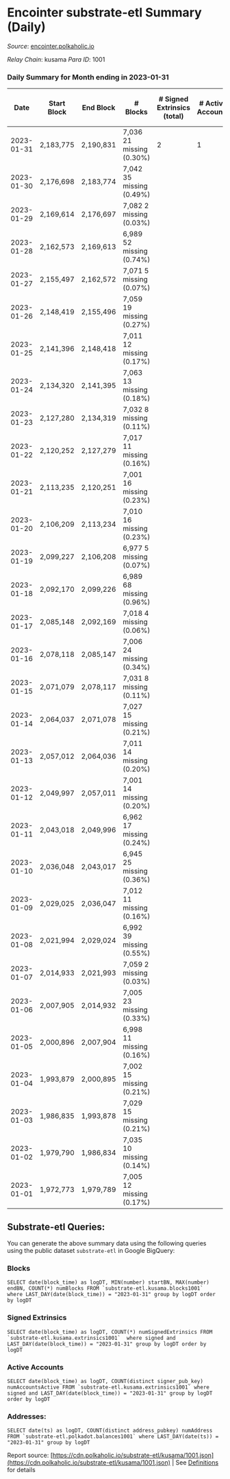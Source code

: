 # Encointer substrate-etl Summary (Daily)

_Source_: [encointer.polkaholic.io](https://encointer.polkaholic.io)

*Relay Chain*: kusama
*Para ID*: 1001



### Daily Summary for Month ending in 2023-01-31


| Date | Start Block | End Block | # Blocks | # Signed Extrinsics (total) | # Active Accounts | # Passive | # New | # Addresses with Balances | # Events | # Transfers | # XCM Transfers In | # XCM Transfers Out |
| ---- | ----------- | --------- | -------- | --------------------------- | ----------------- | --------- | ----- | ------------------------- | -------- | ----------- | ------------------ | ------------------- |
| 2023-01-31 | 2,183,775 | 2,190,831 | 7,036 21 missing (0.30%) | 2 | 1 |  | 5 | 900 | 14,082 |   |   |   |
| 2023-01-30 | 2,176,698 | 2,183,774 | 7,042 35 missing (0.49%) |  |  |  | 6 | 895 | 14,087 |   |   |   |
| 2023-01-29 | 2,169,614 | 2,176,697 | 7,082 2 missing (0.03%) |  |  |  |  | 889 | 14,164 |   |   |   |
| 2023-01-28 | 2,162,573 | 2,169,613 | 6,989 52 missing (0.74%) |  |  |  | 3 | 889 | 13,979 |   |   |   |
| 2023-01-27 | 2,155,497 | 2,162,572 | 7,071 5 missing (0.07%) |  |  |  |  | 886 | 14,148 |   |   |   |
| 2023-01-26 | 2,148,419 | 2,155,496 | 7,059 19 missing (0.27%) |  |  |  |  | 886 | 14,118 |   |   |   |
| 2023-01-25 | 2,141,396 | 2,148,418 | 7,011 12 missing (0.17%) |  |  |  |  | 886 | 14,022 |   |   |   |
| 2023-01-24 | 2,134,320 | 2,141,395 | 7,063 13 missing (0.18%) |  |  |  | 1 | 886 | 14,126 |   |   |   |
| 2023-01-23 | 2,127,280 | 2,134,319 | 7,032 8 missing (0.11%) |  |  |  |  | 885 | 14,064 |   |   |   |
| 2023-01-22 | 2,120,252 | 2,127,279 | 7,017 11 missing (0.16%) |  |  |  |  | 885 | 14,034 |   |   |   |
| 2023-01-21 | 2,113,235 | 2,120,251 | 7,001 16 missing (0.23%) |  |  |  |  | 885 | 14,005 |   |   |   |
| 2023-01-20 | 2,106,209 | 2,113,234 | 7,010 16 missing (0.23%) |  |  |  |  | 885 | 14,023 |   |   |   |
| 2023-01-19 | 2,099,227 | 2,106,208 | 6,977 5 missing (0.07%) |  |  |  |  | 885 | 13,954 |   |   |   |
| 2023-01-18 | 2,092,170 | 2,099,226 | 6,989 68 missing (0.96%) |  |  |  | 4 | 885 | 13,979 |   |   |   |
| 2023-01-17 | 2,085,148 | 2,092,169 | 7,018 4 missing (0.06%) |  |  |  |  | 881 | 14,039 |   |   |   |
| 2023-01-16 | 2,078,118 | 2,085,147 | 7,006 24 missing (0.34%) |  |  |  | 2 | 881 | 14,012 |   |   |   |
| 2023-01-15 | 2,071,079 | 2,078,117 | 7,031 8 missing (0.11%) |  |  |  | 3 | 879 | 14,065 |   |   |   |
| 2023-01-14 | 2,064,037 | 2,071,078 | 7,027 15 missing (0.21%) |  |  |  | 3 | 876 | 14,054 |   |   |   |
| 2023-01-13 | 2,057,012 | 2,064,036 | 7,011 14 missing (0.20%) |  |  |  | 1 | 873 | 14,022 |   |   |   |
| 2023-01-12 | 2,049,997 | 2,057,011 | 7,001 14 missing (0.20%) |  |  |  | 1 | 872 | 14,002 |   |   |   |
| 2023-01-11 | 2,043,018 | 2,049,996 | 6,962 17 missing (0.24%) |  |  |  | 2 | 871 | 13,924 |   |   |   |
| 2023-01-10 | 2,036,048 | 2,043,017 | 6,945 25 missing (0.36%) |  |  |  |  | 869 | 13,893 |   |   |   |
| 2023-01-09 | 2,029,025 | 2,036,047 | 7,012 11 missing (0.16%) |  |  |  |  | 869 | 14,027 |   |   |   |
| 2023-01-08 | 2,021,994 | 2,029,024 | 6,992 39 missing (0.55%) |  |  |  | 1 | 869 | 13,985 |   |   |   |
| 2023-01-07 | 2,014,933 | 2,021,993 | 7,059 2 missing (0.03%) |  |  |  | 1 | 868 | 14,121 |   |   |   |
| 2023-01-06 | 2,007,905 | 2,014,932 | 7,005 23 missing (0.33%) |  |  |  | 1 | 867 | 14,010 |   |   |   |
| 2023-01-05 | 2,000,896 | 2,007,904 | 6,998 11 missing (0.16%) |  |  |  |  | 866 | 13,996 |   |   |   |
| 2023-01-04 | 1,993,879 | 2,000,895 | 7,002 15 missing (0.21%) |  |  |  | 2 | 866 | 14,004 |   |   |   |
| 2023-01-03 | 1,986,835 | 1,993,878 | 7,029 15 missing (0.21%) |  |  |  |  | 864 | 14,061 |   |   |   |
| 2023-01-02 | 1,979,790 | 1,986,834 | 7,035 10 missing (0.14%) |  |  |  |  | 864 | 14,070 |   |   |   |
| 2023-01-01 | 1,972,773 | 1,979,789 | 7,005 12 missing (0.17%) |  |  |  | 1 | 864 | 14,010 |   |   |   |

## Substrate-etl Queries:
You can generate the above summary data using the following queries using the public dataset `substrate-etl` in Google BigQuery:


### Blocks
```
SELECT date(block_time) as logDT, MIN(number) startBN, MAX(number) endBN, COUNT(*) numBlocks FROM `substrate-etl.kusama.blocks1001`  where LAST_DAY(date(block_time)) = "2023-01-31" group by logDT order by logDT
```


### Signed Extrinsics
```
SELECT date(block_time) as logDT, COUNT(*) numSignedExtrinsics FROM `substrate-etl.kusama.extrinsics1001`  where signed and LAST_DAY(date(block_time)) = "2023-01-31" group by logDT order by logDT
```


### Active Accounts
```
SELECT date(block_time) as logDT, COUNT(distinct signer_pub_key) numAccountsActive FROM `substrate-etl.kusama.extrinsics1001` where signed and LAST_DAY(date(block_time)) = "2023-01-31" group by logDT order by logDT
```


### Addresses:
```
SELECT date(ts) as logDT, COUNT(distinct address_pubkey) numAddress FROM `substrate-etl.polkadot.balances1001` where LAST_DAY(date(ts)) = "2023-01-31" group by logDT
```



Report source: [https://cdn.polkaholic.io/substrate-etl/kusama/1001.json](https://cdn.polkaholic.io/substrate-etl/kusama/1001.json) | See [Definitions](/DEFINITIONS.md) for details
